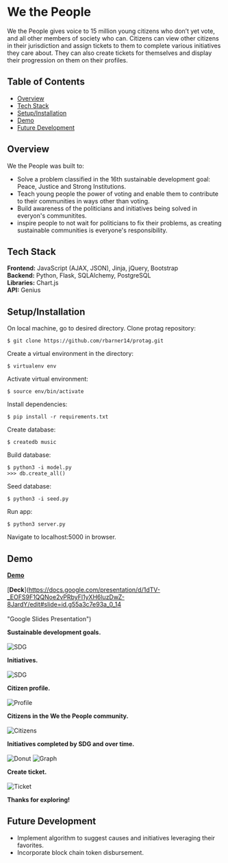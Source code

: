 # We the People
We the People gives voice to 15 million young citizens who don’t yet vote, and all other members of society who can. Citizens can view other citizens in their jurisdiction and assign tickets to them to complete various initiatives they care about. They can also create tickets for themselves and display their progression on them on their profiles.

## Table of Contents
* [Overview](#overview)</br>
* [Tech Stack](#techstack)</br>
* [Setup/Installation](#installation)</br>
* [Demo](#demo)</br>
* [Future Development](#future)</br>

<a name="overview"/></a>
## Overview
We the People was built to:
 * Solve a problem classified in the 16th sustainable development goal: Peace, Justice and Strong Institutions.
 * Teach young people the power of voting and enable them to contribute to their communities in ways other than voting.
 * Build awareness of the politicians and initiatives being solved in everyon's communitites.
 * inspire people to not wait for politicians to fix their problems, as creating sustainable communities is everyone's responsibility.

<a name="techstack"/></a>
## Tech Stack
**Frontend:** JavaScript (AJAX, JSON), Jinja, jQuery, Bootstrap</br>
**Backend:** Python, Flask, SQLAlchemy, PostgreSQL<br/>
**Libraries:** Chart.js<br/>
**API:** Genius<br/>

<a name="installation"/></a>
## Setup/Installation
On local machine, go to desired directory.  Clone protag repository:
```
$ git clone https://github.com/rbarner14/protag.git
```
Create a virtual environment in the directory:
```
$ virtualenv env
```
Activate virtual environment:
```
$ source env/bin/activate
```
Install dependencies:
```
$ pip install -r requirements.txt
```
Create database:
```
$ createdb music
```
Build database:
```
$ python3 -i model.py
>>> db.create_all()
```
Seed database:
```
$ python3 -i seed.py
```
Run app:
```
$ python3 server.py
```
Navigate to localhost:5000 in browser.

<a name="demo"/></a>
## Demo

[**Demo**](https://www.youtube.com/watch?v=PKJS85Cgvd4 "YouTube video of Demo")
<br/><br/>
[**Deck**](https://docs.google.com/presentation/d/1dTV-_EOFS9F1QQNoe2vPRbyFl1yXH6luzDwZ-8JardY/edit#slide=id.g55a3c7e93a_0_14
<br/><br/> "Google Slides Presentation")

**Sustainable development goals.**
<br/><br/>
![SDG](/static/images/readme/SDGs.png)
<br/>

**Initiatives.**
<br/><br/>
![SDG](/static/images/readme/initiatives.png)
<br/>

**Citizen profile.** 
<br/><br/>
![Profile](/static/images/readme/profile.png)
<br/>

**Citizens in the We the People community.**
<br/><br/>
![Citizens](/static/images/readme/citizens.png)
<br/>

**Initiatives completed by SDG and over time.** 
<br/><br/>
![Donut](/static/images/readme/initiatives_donut.png)
![Graph](/static/images/readme/initiatives_graph.png)
<br/>

**Create ticket.** 
<br/><br/>
![Ticket](/static/images/readme/ticket.png)
<br/>


**Thanks for exploring!**

<a name="future"/></a>
## Future Development
* Implement algorithm to suggest causes and initiatives leveraging their favorites.
* Incorporate block chain token disbursement.


